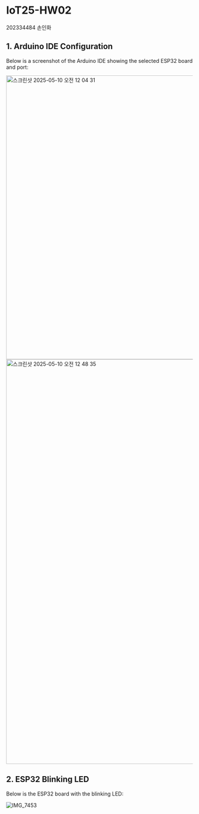 # IoT25-HW02
202334484 손인화


## 1. Arduino IDE Configuration
Below is a screenshot of the Arduino IDE showing the selected ESP32 board and port:

<img width="766" alt="스크린샷 2025-05-10 오전 12 04 31" src="https://github.com/user-attachments/assets/0701d529-0af5-4fea-8921-56aa324b52c7" />

<img width="1092" alt="스크린샷 2025-05-10 오전 12 48 35" src="https://github.com/user-attachments/assets/3bbc76f3-9348-4fe1-8926-975f63d5acf4" />


## 2. ESP32 Blinking LED
Below is the ESP32 board with the blinking LED:

![IMG_7453](https://github.com/user-attachments/assets/13591f12-f865-4e52-8403-381927131078)
